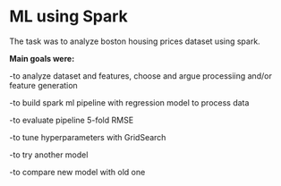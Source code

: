 # ML using Spark

The task was to analyze boston housing prices dataset using spark. 


**Main goals were:**

-to analyze dataset and features, choose and argue processiing and/or feature generation

-to build spark ml pipeline with regression model to process data

-to evaluate pipeline 5-fold RMSE

-to tune hyperparameters with GridSearch

-to try another model 

-to compare new model with old one

